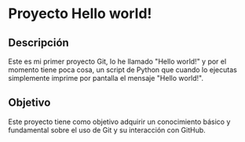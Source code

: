  # Proyecto Hello world!

 ## Descripción
 Este es mi primer proyecto Git, lo he llamado "Hello world!" y por el
 momento tiene poca cosa, un script de Python que cuando lo ejecutas
 simplemente imprime por pantalla el mensaje "Hello world!".
 ## Objetivo

 Este proyecto tiene como objetivo adquirir un conocimiento básico y
 fundamental sobre el uso de Git y su interacción con GitHub.
